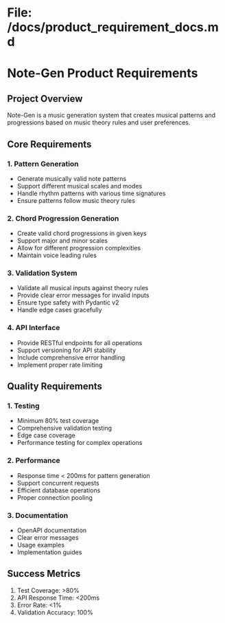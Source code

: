# File: /docs/product_requirement_docs.md

# Note-Gen Product Requirements

## Project Overview
Note-Gen is a music generation system that creates musical patterns and progressions based on music theory rules and user preferences.

## Core Requirements

### 1. Pattern Generation
- Generate musically valid note patterns
- Support different musical scales and modes
- Handle rhythm patterns with various time signatures
- Ensure patterns follow music theory rules

### 2. Chord Progression Generation
- Create valid chord progressions in given keys
- Support major and minor scales
- Allow for different progression complexities
- Maintain voice leading rules

### 3. Validation System
- Validate all musical inputs against theory rules
- Provide clear error messages for invalid inputs
- Ensure type safety with Pydantic v2
- Handle edge cases gracefully

### 4. API Interface
- Provide RESTful endpoints for all operations
- Support versioning for API stability
- Include comprehensive error handling
- Implement proper rate limiting

## Quality Requirements

### 1. Testing
- Minimum 80% test coverage
- Comprehensive validation testing
- Edge case coverage
- Performance testing for complex operations

### 2. Performance
- Response time < 200ms for pattern generation
- Support concurrent requests
- Efficient database operations
- Proper connection pooling

### 3. Documentation
- OpenAPI documentation
- Clear error messages
- Usage examples
- Implementation guides

## Success Metrics
1. Test Coverage: >80%
2. API Response Time: <200ms
3. Error Rate: <1%
4. Validation Accuracy: 100%